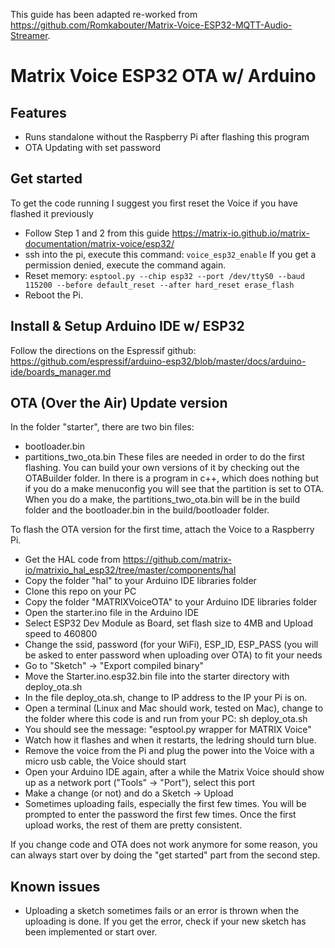 This guide has been adapted re-worked from https://github.com/Romkabouter/Matrix-Voice-ESP32-MQTT-Audio-Streamer.

# Matrix Voice ESP32 OTA w/ Arduino

## Features

- Runs standalone without the Raspberry Pi after flashing this program
- OTA Updating with set password

## Get started

To get the code running I suggest you first reset the Voice if you have flashed it previously

- Follow Step 1 and 2 from this guide https://matrix-io.github.io/matrix-documentation/matrix-voice/esp32/
- ssh into the pi, execute this command: 
```voice_esp32_enable```
If you get a permission denied, execute the command again. 
- Reset memory: 
```esptool.py --chip esp32 --port /dev/ttyS0 --baud 115200 --before default_reset --after hard_reset erase_flash```
- Reboot the Pi.

## Install & Setup Arduino IDE w/ ESP32
Follow the directions on the Espressif github: https://github.com/espressif/arduino-esp32/blob/master/docs/arduino-ide/boards_manager.md

## OTA (Over the Air) Update version

In the folder "starter", there are two bin files:
- bootloader.bin
- partitions_two_ota.bin
These files are needed in order to do the first flashing. You can build your own versions of it by checking out the OTABuilder folder.
In there is a program in c++, which does nothing but if you do a make menuconfig you will see that the partition is set to OTA.
When you do a make, the partitions_two_ota.bin will be in the build folder and the bootloader.bin in the build/bootloader folder.

To flash the OTA version for the first time, attach the Voice to a Raspberry Pi. 
- Get the HAL code from https://github.com/matrix-io/matrixio_hal_esp32/tree/master/components/hal
- Copy the folder "hal" to your Arduino IDE libraries folder
- Clone this repo on your PC
- Copy the folder "MATRIXVoiceOTA" to your Arduino IDE libraries folder
- Open the starter.ino file in the Arduino IDE
- Select ESP32 Dev Module as Board, set flash size to 4MB and Upload speed to 460800
- Change the ssid, password (for your WiFi), ESP_ID, ESP_PASS (you will be asked to enter password when uploading over OTA) to fit your needs
- Go to "Sketch" -> "Export compiled binary"
- Move the Starter.ino.esp32.bin file into the starter directory with deploy_ota.sh
- In the file deploy_ota.sh, change to IP address to the IP your Pi is on.
- Open a terminal (Linux and Mac should work, tested on Mac), change to the folder where this code is and run from your PC: sh deploy_ota.sh
- You should see the message: "esptool.py wrapper for MATRIX Voice"
- Watch how it flashes and when it restarts, the ledring should turn blue.
- Remove the voice from the Pi and plug the power into the Voice with a micro usb cable, the Voice should start
- Open your Arduino IDE again, after a while the Matrix Voice should show up as a network port ("Tools" -> "Port"), select this port
- Make a change (or not) and do a Sketch -> Upload
- Sometimes uploading fails, especially the first few times. You will be prompted to enter the password the first few times. Once the first upload works, the rest of them are pretty consistent.

If you change code and OTA does not work anymore for some reason, you can always start over by doing the "get started" part from the second step.

## Known issues
- Uploading a sketch sometimes fails or an error is thrown when the uploading is done. If you get the error, check if your new sketch has been implemented or start over.


